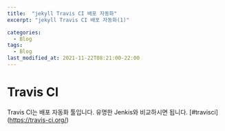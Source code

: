 ```yaml
---
title:  "jekyll Travis CI 배포 자동화"
excerpt: "jekyll Travis CI 배포 자동화(1)"

categories:
  - Blog
tags:
  - Blog
last_modified_at: 2021-11-22T08:21:00-22:00
---
```



# Travis CI
Travis CI는 배포 자동화 툴입니다. 유명한 Jenkis와 비교하시면 됩니다. 
[#travisci] (https://travis-ci.org/)